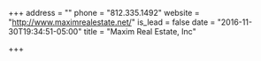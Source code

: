 +++
address = ""
phone = "812.335.1492"
website = "http://www.maximrealestate.net/"
is_lead = false
date = "2016-11-30T19:34:51-05:00"
title = "Maxim Real Estate, Inc"

+++
